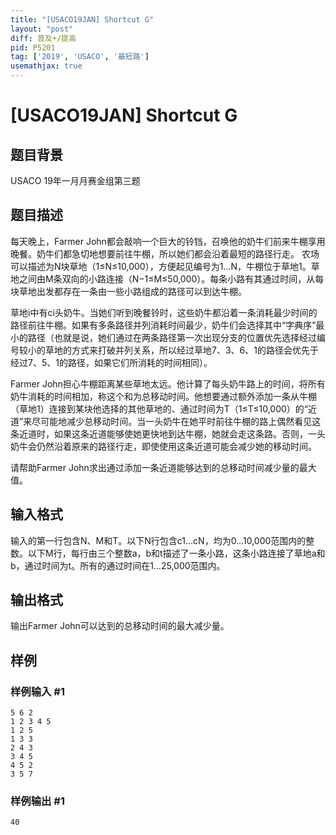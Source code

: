 ```yaml
---
title: "[USACO19JAN] Shortcut G"
layout: "post"
diff: 普及+/提高
pid: P5201
tag: ['2019', 'USACO', '最短路']
usemathjax: true
---
```


# [USACO19JAN] Shortcut G
## 题目背景

USACO 19年一月月赛金组第三题
## 题目描述

每天晚上，Farmer John都会敲响一个巨大的铃铛，召唤他的奶牛们前来牛棚享用晚餐。奶牛们都急切地想要前往牛棚，所以她们都会沿着最短的路径行走。
农场可以描述为N块草地（1≤N≤10,000），方便起见编号为1…N，牛棚位于草地1。草地之间由M条双向的小路连接（N−1≤M≤50,000）。每条小路有其通过时间，从每块草地出发都存在一条由一些小路组成的路径可以到达牛棚。

草地i中有ci头奶牛。当她们听到晚餐铃时，这些奶牛都沿着一条消耗最少时间的路径前往牛棚。如果有多条路径并列消耗时间最少，奶牛们会选择其中“字典序”最小的路径（也就是说，她们通过在两条路径第一次出现分支的位置优先选择经过编号较小的草地的方式来打破并列关系，所以经过草地7、3、6、1的路径会优先于经过7、5、1的路径，如果它们所消耗的时间相同）。

Farmer John担心牛棚距离某些草地太远。他计算了每头奶牛路上的时间，将所有奶牛消耗的时间相加，称这个和为总移动时间。他想要通过额外添加一条从牛棚（草地1）连接到某块他选择的其他草地的、通过时间为T（1≤T≤10,000）的“近道”来尽可能地减少总移动时间。当一头奶牛在她平时前往牛棚的路上偶然看见这条近道时，如果这条近道能够使她更快地到达牛棚，她就会走这条路。否则，一头奶牛会仍然沿着原来的路径行走，即使使用这条近道可能会减少她的移动时间。

请帮助Farmer John求出通过添加一条近道能够达到的总移动时间减少量的最大值。
## 输入格式

输入的第一行包含N、M和T。以下N行包含c1…cN，均为0…10,000范围内的整数。以下M行，每行由三个整数a，b和t描述了一条小路，这条小路连接了草地a和b，通过时间为t。所有的通过时间在1…25,000范围内。
## 输出格式

输出Farmer John可以达到的总移动时间的最大减少量。
## 样例

### 样例输入 #1
```
5 6 2
1 2 3 4 5
1 2 5
1 3 3
2 4 3
3 4 5
4 5 2
3 5 7
```
### 样例输出 #1
```
40
```
